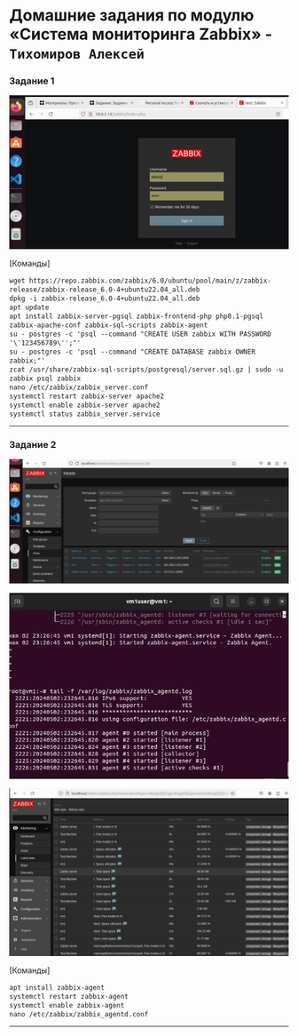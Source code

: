 # Домашние задания по модулю «Система мониторинга Zabbix» - `Тихомиров Алексей`


### Задание 1
![Скрин](https://github.com/Exel1992/test-smon-homeworks-hw-02/blob/main/Autorisation.png)

[Команды]
```
wget https://repo.zabbix.com/zabbix/6.0/ubuntu/pool/main/z/zabbix-release/zabbix-release_6.0-4+ubuntu22.04_all.deb
dpkg -i zabbix-release_6.0-4+ubuntu22.04_all.deb
apt update
apt install zabbix-server-pgsql zabbix-frontend-php php8.1-pgsql zabbix-apache-conf zabbix-sql-scripts zabbix-agent
su - postgres -c 'psql --command "CREATE USER zabbix WITH PASSWORD '\'123456789\'';"'
su - postgres -c 'psql --command "CREATE DATABASE zabbix OWNER zabbix;"'
zcat /usr/share/zabbix-sql-scripts/postgresql/server.sql.gz | sudo -u zabbix psql zabbix
nano /etc/zabbix/zabbix_server.conf
systemctl restart zabbix-server apache2
systemctl enable zabbix-server apache2
systemctl status zabbix_server.service
```

---

### Задание 2
![Hosts](https://github.com/Exel1992/test-smon-homeworks-hw-02/blob/main/Configuration.png)

![logs](https://github.com/Exel1992/test-smon-homeworks-hw-02/blob/main/logs.png)

![Latest_data](https://github.com/Exel1992/test-smon-homeworks-hw-02/blob/main/Latest_data.png)

[Команды]
```
apt install zabbix-agent
systemctl restart zabbix-agent
systemctl enable zabbix-agent
nano /etc/zabbix/zabbix_agentd.conf
```

---